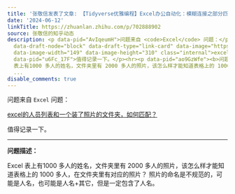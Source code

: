 ```yaml
---
title: '张敬信发表了文章: 【Tidyverse优雅编程】Excel办公自动化：模糊连接之部分匹配连接'
date: '2024-06-12'
linkTitle: https://zhuanlan.zhihu.com/p/702888902
source: 张敬信的知乎动态
description: <p data-pid="AvIqeumH">问题来自 <code>Excel</code> 问题：</p><a href="https://www.zhihu.com/question/658608216/answer/3527765225"
  data-draft-node="block" data-draft-type="link-card" data-image="https://pic3.zhimg.com/v2-17182c2fd921c7b342457976e24ec58e_200x0.jpg"
  data-image-width="149" data-image-height="310" class="internal">excel的人员列表和一个装了照片的文件夹，如何匹配？</a><p
  data-pid="u6Fc_17F">值得记录一下。</p><hr><p data-pid="ao9GzWfe"><b>问题描述：</b></p><p data-pid="B39YcVgY">Excel
  表上有1000 多人的姓名，文件夹里有 2000 多人的照片，该怎么样才能知道表格上的 1000 多人，在文件夹里有对应的照片？ 照片的命名是不规范的，可能是人名，也可能是人名+其它，但是一定包含了人名。</p><p
  ...
disable_comments: true
---
```

<p data-pid="AvIqeumH">问题来自 <code>Excel</code> 问题：</p><a href="https://www.zhihu.com/question/658608216/answer/3527765225" data-draft-node="block" data-draft-type="link-card" data-image="https://pic3.zhimg.com/v2-17182c2fd921c7b342457976e24ec58e_200x0.jpg" data-image-width="149" data-image-height="310" class="internal">excel的人员列表和一个装了照片的文件夹，如何匹配？</a><p data-pid="u6Fc_17F">值得记录一下。</p><hr><p data-pid="ao9GzWfe"><b>问题描述：</b></p><p data-pid="B39YcVgY">Excel 表上有1000 多人的姓名，文件夹里有 2000 多人的照片，该怎么样才能知道表格上的 1000 多人，在文件夹里有对应的照片？ 照片的命名是不规范的，可能是人名，也可能是人名+其它，但是一定包含了人名。</p><p ...